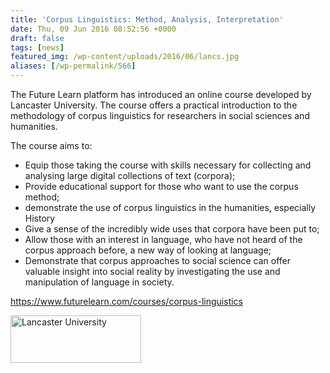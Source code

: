 ```yaml
---
title: 'Corpus Linguistics: Method, Analysis, Interpretation'
date: Thu, 09 Jun 2016 08:52:56 +0000
draft: false
tags: [news]
featured_img: /wp-content/uploads/2016/06/lancs.jpg
aliases: [/wp-permalink/566]
---
```


<div class="entry-post">The Future Learn platform has introduced an online course developed by Lancaster University. The course offers a practical introduction to the methodology of corpus linguistics for researchers in social sciences and humanities.

The course aims to:
<ul>
 	<li>Equip those taking the course with skills necessary for collecting and analysing large digital collections of text (corpora);</li>
 	<li>Provide educational support for those who want to use the corpus method;</li>
 	<li>demonstrate the use of corpus linguistics in the humanities, especially History</li>
 	<li>Give a sense of the incredibly wide uses that corpora have been put to;</li>
 	<li>Allow those with an interest in language, who have not heard of the corpus approach before, a new way of looking at language;</li>
 	<li>Demonstrate that corpus approaches to social science can offer valuable insight into social reality by investigating the use and manipulation of language in society.</li>
</ul>
<a href="https://www.futurelearn.com/courses/corpus-linguistics">https://www.futurelearn.com/courses/corpus-linguistics</a>

<img class="alignleft size-full wp-image-565" src="/wp-content/uploads/2016/06/lancs.jpg" alt="Lancaster University" width="209" height="76" /></div>